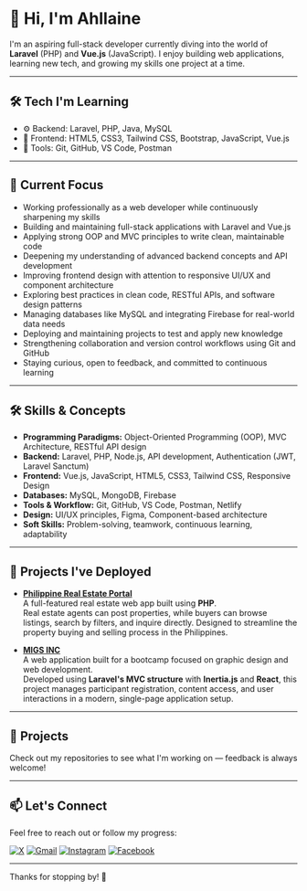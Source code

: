 # 👋 Hi, I'm Ahllaine

I'm an aspiring full-stack developer currently diving into the world of **Laravel** (PHP) and **Vue.js** (JavaScript). I enjoy building web applications, learning new tech, and growing my skills one project at a time.

---

## 🛠️ Tech I'm Learning

- ⚙️ Backend: Laravel, PHP, Java, MySQL
- 🎨 Frontend: HTML5, CSS3, Tailwind CSS, Bootstrap, JavaScript, Vue.js
- 🧰 Tools: Git, GitHub, VS Code, Postman

---

## 📌 Current Focus

- Working professionally as a web developer while continuously sharpening my skills  
- Building and maintaining full-stack applications with Laravel and Vue.js  
- Applying strong OOP and MVC principles to write clean, maintainable code  
- Deepening my understanding of advanced backend concepts and API development  
- Improving frontend design with attention to responsive UI/UX and component architecture  
- Exploring best practices in clean code, RESTful APIs, and software design patterns  
- Managing databases like MySQL and integrating Firebase for real-world data needs  
- Deploying and maintaining projects to test and apply new knowledge  
- Strengthening collaboration and version control workflows using Git and GitHub  
- Staying curious, open to feedback, and committed to continuous learning  

---

## 🛠️ Skills & Concepts

- **Programming Paradigms:** Object-Oriented Programming (OOP), MVC Architecture, RESTful API design  
- **Backend:** Laravel, PHP, Node.js, API development, Authentication (JWT, Laravel Sanctum)  
- **Frontend:** Vue.js, JavaScript, HTML5, CSS3, Tailwind CSS, Responsive Design  
- **Databases:** MySQL, MongoDB, Firebase  
- **Tools & Workflow:** Git, GitHub, VS Code, Postman, Netlify  
- **Design:** UI/UX principles, Figma, Component-based architecture  
- **Soft Skills:** Problem-solving, teamwork, continuous learning, adaptability  

---

## 📂 Projects I've Deployed

- [**Philippine Real Estate Portal**](https://philippinerealestateportal.com/)  
  A full-featured real estate web app built using **PHP**.  
  Real estate agents can post properties, while buyers can browse listings, search by filters, and inquire directly. Designed to streamline the property buying and selling process in the Philippines.

- [**MIGS INC**](https://migsinc.com)  
  A web application built for a bootcamp focused on graphic design and web development.  
  Developed using **Laravel's MVC structure** with **Inertia.js** and **React**, this project manages participant registration, content access, and user interactions in a modern, single-page application setup.

---

## 📂 Projects

Check out my repositories to see what I'm working on — feedback is always welcome!

---

## 📫 Let's Connect

Feel free to reach out or follow my progress:

[![X](https://img.shields.io/badge/Twitter-1DA1F2?style=for-the-badge&logo=Twitter&logoColor=white)](https://x.com/Laineeeeny)
[![Gmail](https://img.shields.io/badge/Gmail-D14836?style=for-the-badge&logo=Gmail&logoColor=white)](mailto:acdeocera.dev@gmail.com)
[![Instagram](https://img.shields.io/badge/Instagram-E4405F?style=for-the-badge&logo=Instagram&logoColor=white)](https://instagram.com/laineeeeny)
[![Facebook](https://img.shields.io/badge/Facebook-1877F2?style=for-the-badge&logo=Facebook&logoColor=white)](https://www.facebook.com/ahllaine.christian.de.ocera.2025)

---

Thanks for stopping by! 🚀

<!--
**Tianny-Dev/Tianny-Dev** is a ✨ _special_ ✨ repository because its `README.md` (this file) appears on your GitHub profile.

Here are some ideas to get you started:

- 🔭 I’m currently working on ...
- 🌱 I’m currently learning ...
- 👯 I’m looking to collaborate on ...
- 🤔 I’m looking for help with ...
- 💬 Ask me about ...
- 📫 How to reach me: ...
- 😄 Pronouns: ...
- ⚡ Fun fact: ...
-->
